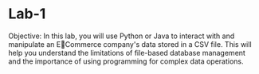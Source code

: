 # Lab-1

Objective: In this lab, you will use Python or Java to interact with and manipulate an ECommerce company's data stored in a CSV file. This will help you understand the limitations of  file-based database management and the importance of using programming for complex data  operations.
